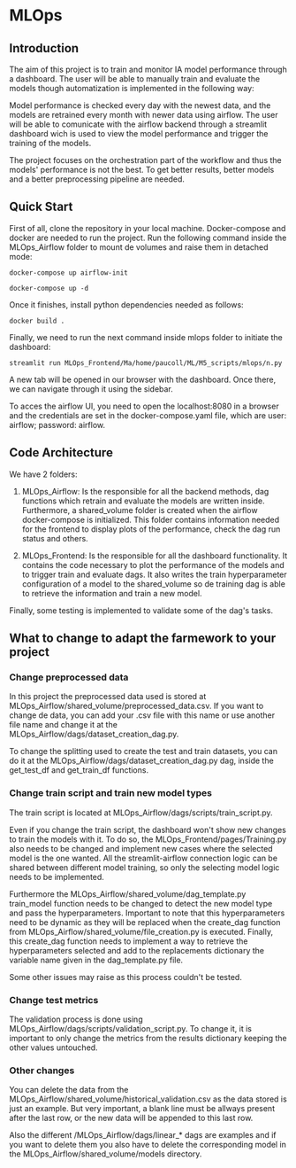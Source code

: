 # MLOps

## Introduction

The aim of this project is to train and monitor IA model performance through a dashboard. The user will be able to manually train and evaluate the models though automatization  is implemented in the following way:

Model performance is checked every day with the newest data, and the models are retrained every month with newer data using airflow. The user will be able to comunicate with the airflow backend through a streamlit dashboard wich is used to view the model performance and trigger the training of the models.

The project focuses on the orchestration part of the workflow and thus the models' performance is not the best. To get better results, better models and a better preprocessing pipeline are needed. 

## Quick Start

First of all, clone the repository in your local machine. Docker-compose and docker are needed to run the project. Run the following command inside the MLOps_Airflow folder to mount de volumes and raise them in detached mode:

```commandline
docker-compose up airflow-init

docker-compose up -d
```

Once it finishes, install python dependencies needed as follows:

```commandline
docker build .
```

Finally, we need to run the next command inside mlops folder to initiate the dashboard:
```commandline
streamlit run MLOps_Frontend/Ma/home/paucoll/ML/M5_scripts/mlops/n.py
```

A new tab will be opened in our browser with the dashboard. Once there, we can navigate through it using the sidebar. 

To acces the airflow UI, you need to open the localhost:8080 in a browser and the credentials are set in the docker-compose.yaml file, which are user: airflow; password: airflow.
<!--
## Installation
explicar la instalació dels requirements.txt. Tot pel correr el projecte en local. En principi no fa falta perque
utilitzem docker. -->

## Code Architecture
We have 2 folders:
1. MLOps_Airflow: Is the responsible for all the backend methods, dag functions which retrain and evaluate the models are written inside. Furthermore, a shared_volume folder is created when the airflow docker-compose is initialized. This folder contains information needed for the frontend to display plots of the performance, check the dag run status and others.

2. MLOps_Frontend: Is the responsible for all the dashboard functionality. It contains the code necessary to plot the performance of the models and to trigger train and evaluate dags. It also writes the train hyperparameter configuration of a model to the shared_volume so de training dag is able to retrieve the information and train a new model. 

Finally, some testing is implemented to validate some of the dag's tasks.

## What to change to adapt the farmework to your project

### Change preprocessed data

In this project the preprocessed data used is stored at MLOps_Airflow/shared_volume/preprocessed_data.csv. If you want to change de data, you can add your .csv file with this name or use another file name and change it at the MLOps_Airflow/dags/dataset_creation_dag.py.

To change the splitting used to create the test and train datasets, you can do it at the MLOps_Airflow/dags/dataset_creation_dag.py dag, inside the get_test_df and get_train_df functions.

### Change train script and train new model types

The train script is located at MLOps_Airflow/dags/scripts/train_script.py.

Even if you change the train script, the dashboard won't show new changes to train the models with it. To do so, the MLOps_Frontend/pages/Training.py also needs to be changed and implement new cases where the selected model is the one wanted. All the streamlit-airflow connection logic can be shared between different model training, so only the selecting model logic needs to be implemented.

Furthermore the MLOps_Airflow/shared_volume/dag_template.py train_model function needs to be changed to detect the new model type and pass the hyperparameters. Important to note that this hyperparameters need to be dynamic as they will be replaced when the create_dag function from MLOps_Airflow/shared_volume/file_creation.py is executed. Finally, this create_dag function needs to implement a way to retrieve the hyperparameters selected and add to the replacements dictionary the variable name given in the dag_template.py file.

Some other issues may raise as this process couldn't be tested.

### Change test metrics

The validation process is done using MLOps_Airflow/dags/scripts/validation_script.py. To change it, it is important to only change the metrics from the results dictionary keeping the other values untouched.

### Other changes

You can delete the data from the MLOps_Airflow/shared_volume/historical_validation.csv as the data stored is just an example. But very important, a blank line must be allways present after the last row, or the new data will be appended to this last row.

Also the different /MLOps_Airflow/dags/linear_* dags are examples and if you want to delete them you also have to delete the corresponding model in the MLOps_Airflow/shared_volume/models directory.
